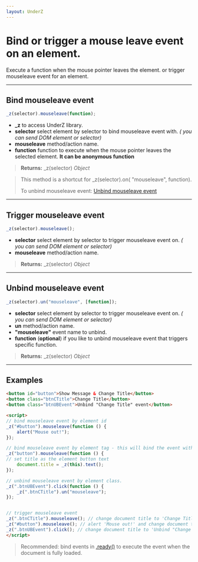 ```yaml
---
layout: UnderZ
---
```

# Bind or trigger a mouse leave event on an element.
Execute a function when the mouse pointer leaves the element. or trigger mouseleave event for an element.


***


## Bind mouseleave event
```js
_z(selector).mouseleave(function);
```

* **_z** to access UnderZ library.
* **selector** select element by selector to bind mouseleave event with. _( you can send DOM element or selector)_
* **mouseleave** method/action name.
* **function** function to execute when the mouse pointer leaves the selected element. **It can be anonymous function**

> **Returns:** \_z(selector) _Object_

> This method is a shortcut for _z(selector).on( "mouseleave", function).
> 
> To unbind mouseleave event: [Unbind mouseleave event](https://hlack.github.io/UnderZ/-mouseleave()#unbind-mouseleave-event)


***


## Trigger mouseleave event
```js
_z(selector).mouseleave();
```

* **selector** select element by selector to trigger mouseleave event on. _( you can send DOM element or selector)_
* **mouseleave** method/action name.

> **Returns:** \_z(selector) _Object_


***


## Unbind mouseleave event
```js
_z(selector).un("mouseleave", [function]);
```

* **selector** select element by selector to trigger mouseleave event on. _( you can send DOM element or selector)_
* **un** method/action name.
* **"mouseleave"** event name to unbind.
* **function** (**optional**) if you like to unbind mouseleave event that triggers specific function.

> **Returns:** \_z(selector) _Object_


***


## Examples

```html
<button id="button">Show Message & Change Title</button>
<button class="btnCTitle">Change Title</button>
<button class="btnUBEvent">Unbind "Change Title" event</button>

<script>
// bind mouseleave event by element id
_z("#button").mouseleave(function () { 
	alert("Mouse out!");
});

// bind mouseleave event by element tag - this will bind the event with all elements with "button" tag.
_z("button").mouseleave(function () { 
// set title as the element button text
	document.title = _z(this).text();
});

// unbind mouseleave event by element class.
_z(".btnUBEvent").click(function () {
	_z(".btnCTitle").un("mouseleave");
});


// trigger mouseleave event
_z(".btnCTitle").mouseleave(); // change document title to 'Change Title'
_z("#button").mouseleave(); // alert 'Mouse out!' and change document title to 'Show Message & Change Title'
_z(".btnUBEvent").click(); // change document title to 'Unbind "Change Title" event' and unbind mouseleave event on .btnCTitle button
</script>
```

> Recommended: bind events in [.ready()](https://hlack.github.io/UnderZ/-ready()) to execute the event when the document is fully loaded.
